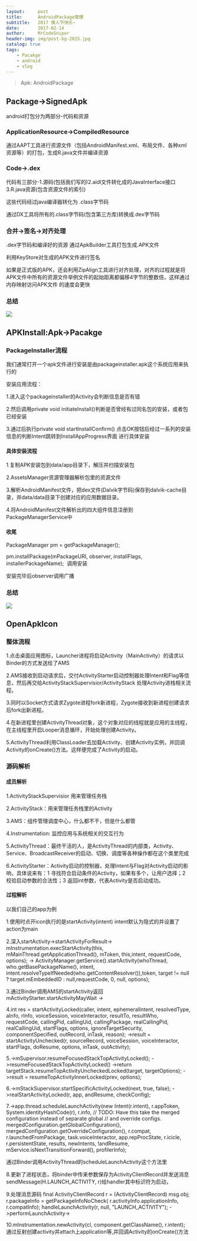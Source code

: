 ```yaml
---
layout:     post
title:      AndroidPackage管理
subtitle:   2017 情人节快乐~ 
date:       2017-02-14
author:     MrCodeSniper
header-img: img/post-bg-2015.jpg
catalog: true
tags:
    - Pacakge
    - android
    - vlog
---
```


>Apk: AndroidPackage



## Package->SignedApk

android打包分为两部分-代码和资源


### ApplicationResource->CompiledResource

通过AAPT工具进行资源文件（包括AndroidManifest.xml、布局文件、各种xml资源等）的打包，生成R.java文件并编译资源

### Code->.dex

代码有三部分-1.源码(包括我们写的)2.aidl文件转化成的JavaInterface接口3.R.java资源(包含资源文件的索引)

这些代码经过java编译器转化为 .class字节码

通过DX工具将所有的.class字节码(包含第三方库)转换成.dex字节码

### 合并->签名->对齐处理

.dex字节码和编译好的资源 通过ApkBuilder工具打包生成.APK文件

利用KeyStore对生成的APK文件进行签名

如果是正式版的APK，还会利用ZipAlign工具进行对齐处理，对齐的过程就是将APK文件中所有的资源文件举例文件的起始距离都偏移4字节的整数倍，这样通过内存映射访问APK文件 的速度会更快

### 总结

![](https://github.com/guoxiaoxing/android-open-source-project-analysis/raw/master/art/native/vm/apk_package_flow.png)



## APKInstall:Apk->Pacakge


### PackageInstaller流程

我们通常打开一个apk文件进行安装是由packageinstaller.apk这个系统应用来执行的

安装应用流程：

1.进入这个packageinstaller的Activity会判断信息是否有错

2.然后调用private void initiateInstall()判断是否曾经有过同名包的安装，或者包已经安装

3.通过后执行private void startInstallConfirm() 点击OK按钮后经过一系列的安装信息的判断Intent跳转到InstallAppProgress界面
进行具体安装


#### 具体安装流程

1.复制APK安装包到data/app目录下，解压并扫描安装包

2.AssetsManager资源管理器解析包里的资源文件

3.解析AndroidManifest文件，把dex文件(Dalvik字节码)保存到dalvik-cache目录，并data/data目录下创建对应的应用数据目录。

4.将AndroidManifest文件解析出的四大组件信息注册到PackageManagerService中 

#### 收尾

PackageManager pm = getPackageManager(); 

pm.installPackage(mPackageURI, observer, installFlags, installerPackageName);  调用安装

安装完毕后observer调用广播

### 总结

![](https://github.com/guoxiaoxing/android-open-source-project-analysis/raw/master/art/app/package/apk_install_structure.png)


## OpenApkIcon

### 整体流程

1.点击桌面应用图标，Launcher进程将启动Activity（MainActivity）的请求以Binder的方式发送给了AMS

2.AMS接收到启动请求后，交付ActivityStarter启动控制器处理Intent和Flag等信息，然后再交给ActivityStackSupervisior/ActivityStack 处理Activity进栈相关流程。

3.同时以Socket方式请求Zygote进程fork新进程，Zygote接收到新进程创建请求后fork出新进程。

4.在新进程里创建ActivityThread对象，这个对象对应的线程就是应用的主线程，在主线程里开启Looper消息循环，开始处理创建Activity。

5.ActivityThread利用ClassLoader去加载Activity、创建Activity实例，并回调Activity的onCreate()方法。这样便完成了Activity的启动。


### 源码解析


#### 成员解析

1.ActivityStackSupervisior 用来管理任务栈

2.ActivityStack：用来管理任务栈里的Activity

3.AMS：组件管理调度中心，什么都不干，但是什么都管

4.Instrumentation: 监控应用与系统相关的交互行为

5.ActivityThread：最终干活的人，是ActivityThread的内部类，Activity、Service、BroadcastReceiver的启动、切换、调度等各种操作都在这个类里完成

6.ActivityStarter：Activity启动的控制器，处理Intent与Flag对Activity启动的影响，具体说来有：1 寻找符合启动条件的Activity，如果有多个，让用户选择；2 校验启动参数的合法性；3 返回int参数，代表Activity是否启动成功。

#### 过程解析


以我们自己的app为例

1.使用时点开icon执行的是startActivity(intent) intent默认为隐式的并设置了action为main

2.深入startActivity->startActivityForResult->
mInstrumentation.execStartActivity(this, mMainThread.getApplicationThread(), mToken, this,intent, requestCode, options);
->
ActivityManager.getService().startActivity(whoThread, who.getBasePackageName(), intent,                                intent.resolveTypeIfNeeded(who.getContentResolver()),token, target != null ? target.mEmbeddedID : null,requestCode, 0, null, options);

3.通过Binder调用AMS的startActivity返回mActivityStarter.startActivityMayWait
->

4.int res = startActivityLocked(caller, intent, ephemeralIntent, resolvedType,
aInfo, rInfo, voiceSession, voiceInteractor,
resultTo, resultWho, requestCode, callingPid,
callingUid, callingPackage, realCallingPid, realCallingUid, startFlags,
options, ignoreTargetSecurity, componentSpecified, outRecord, inTask,
reason);
->result = startActivityUnchecked(r, sourceRecord, voiceSession, voiceInteractor,
                    startFlags, doResume, options, inTask, outActivity);

5.->mSupervisor.resumeFocusedStackTopActivityLocked();
->resumeFocusedStackTopActivityLocked()
->return targetStack.resumeTopActivityUncheckedLocked(target, targetOptions);
->result = resumeTopActivityInnerLocked(prev, options);

6.->mStackSupervisor.startSpecificActivityLocked(next, true, false);
->realStartActivityLocked(r, app, andResume, checkConfig);

7.->app.thread.scheduleLaunchActivity(new Intent(r.intent), r.appToken,
                        System.identityHashCode(r), r.info,
                        // TODO: Have this take the merged configuration instead of separate global
                        // and override configs.
                        mergedConfiguration.getGlobalConfiguration(),
                        mergedConfiguration.getOverrideConfiguration(), r.compat,
                        r.launchedFromPackage, task.voiceInteractor, app.repProcState, r.icicle,
                        r.persistentState, results, newIntents, !andResume,
                        mService.isNextTransitionForward(), profilerInfo);

通过Binder调用ActivityThread的scheduleLaunchActivity这个方法里

8.更新了进程状态，将binder中传来参数保存为ActivityClientRecord并发送消息sendMessage(H.LAUNCH_ACTIVITY, r)给handler其中标识符为启动，

9.处理消息源码
final ActivityClientRecord r = (ActivityClientRecord) msg.obj;
r.packageInfo = getPackageInfoNoCheck(
r.activityInfo.applicationInfo, r.compatInfo);
handleLaunchActivity(r, null, "LAUNCH_ACTIVITY");
->performLaunchActivity->

10.mInstrumentation.newActivity(cl, component.getClassName(), r.intent);
通过反射创建activity并attach上application等,并回调Activity的onCreate()方法
































